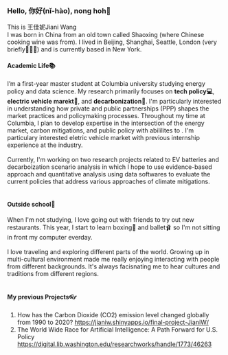 ### **Hello, 你好(nǐ-hào), nong hoh👋**
This is 王佳妮Jiani Wang<br>
I was born in China from an old town called Shaoxing (where Chinese cooking wine was from). I lived in Beijing, Shanghai, Seattle, London (very briefly💂🏻‍♀️) and is currently based in New York.<br>

 #### **Academic Life📚**
 I’m a first-year master student at Columbia university studying energy policy and data science. My research primarily focuses on **tech policy💻**, **electric vehicle marekt🔋**, and **decarbonization🌳**. I'm particularly interested in understanding how private and public partnerships (PPP) shapes the market practices and policymaking processes. Throughout my time at Columbia, I plan to develop expertise in the intersection of the energy market, carbon mitigations, and public policy with abililites to . I'm particulary interested eletric vehicle market with previous internship experience at the industry.<br>
 <br>
 Currently, I'm working on two research projects related to EV batteries and decarboization scenario analysis in which I hope to use evidence-based approach and quantitative analysis using data softwares to evaluate the current policies that address various approaches of climate mitigations.<br>
 <br>

  #### **Outside school🥰**
When I'm not studying, I love going out with friends to try out new restaurants. This year, I start to learn boxing🥊 and ballet🩰 so I'm not sitting in front my computer everday.<br>
<br>
I love traveling and exploring different parts of the world. Growing up in multi-cultural environment made me really enjoying interacting with people from different backgrounds. It's always facisnating me to hear cultures and traditions from different regions. <br>
<br>

#### **My previous Projects👓**
1. How has the Carbon Dioxide (CO2) emission level changed globally from 1990 to 2020?
https://jianiw.shinyapps.io/final-project-JianiW/
2. The World Wide Race for Artificial Intelligence: A Path Forward for U.S. Policy
https://digital.lib.washington.edu/researchworks/handle/1773/46263 